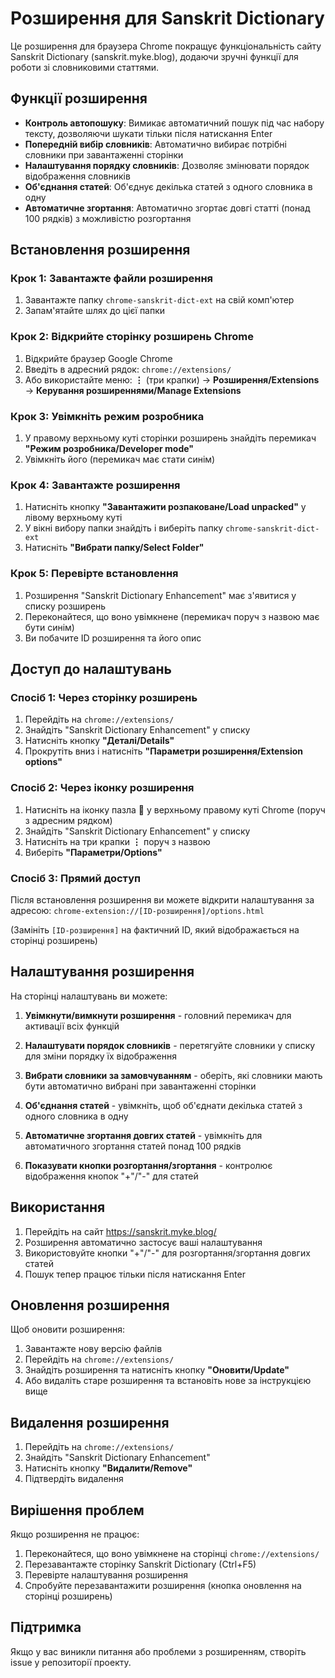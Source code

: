 # Розширення для Sanskrit Dictionary

Це розширення для браузера Chrome покращує функціональність сайту Sanskrit Dictionary (sanskrit.myke.blog), додаючи зручні функції для роботи зі словниковими статтями.

## Функції розширення

- **Контроль автопошуку**: Вимикає автоматичний пошук під час набору тексту, дозволяючи шукати тільки після натискання Enter
- **Попередній вибір словників**: Автоматично вибирає потрібні словники при завантаженні сторінки
- **Налаштування порядку словників**: Дозволяє змінювати порядок відображення словників
- **Об'єднання статей**: Об'єднує декілька статей з одного словника в одну
- **Автоматичне згортання**: Автоматично згортає довгі статті (понад 100 рядків) з можливістю розгортання

## Встановлення розширення

### Крок 1: Завантажте файли розширення
1. Завантажте папку `chrome-sanskrit-dict-ext` на свій комп'ютер
2. Запам'ятайте шлях до цієї папки

### Крок 2: Відкрийте сторінку розширень Chrome
1. Відкрийте браузер Google Chrome
2. Введіть в адресний рядок: `chrome://extensions/`
3. Або використайте меню: **⋮** (три крапки) → **Розширення/Extensions** → **Керування розширеннями/Manage Extensions**

### Крок 3: Увімкніть режим розробника
1. У правому верхньому куті сторінки розширень знайдіть перемикач **"Режим розробника/Developer mode"**
2. Увімкніть його (перемикач має стати синім)

### Крок 4: Завантажте розширення
1. Натисніть кнопку **"Завантажити розпаковане/Load unpacked"** у лівому верхньому куті
2. У вікні вибору папки знайдіть і виберіть папку `chrome-sanskrit-dict-ext`
3. Натисніть **"Вибрати папку/Select Folder"**

### Крок 5: Перевірте встановлення
1. Розширення "Sanskrit Dictionary Enhancement" має з'явитися у списку розширень
2. Переконайтеся, що воно увімкнене (перемикач поруч з назвою має бути синім)
3. Ви побачите ID розширення та його опис

## Доступ до налаштувань

### Спосіб 1: Через сторінку розширень
1. Перейдіть на `chrome://extensions/`
2. Знайдіть "Sanskrit Dictionary Enhancement" у списку
3. Натисніть кнопку **"Деталі/Details"**
4. Прокрутіть вниз і натисніть **"Параметри розширення/Extension options"**

### Спосіб 2: Через іконку розширення
1. Натисніть на іконку пазла 🧩 у верхньому правому куті Chrome (поруч з адресним рядком)
2. Знайдіть "Sanskrit Dictionary Enhancement" у списку
3. Натисніть на три крапки **⋮** поруч з назвою
4. Виберіть **"Параметри/Options"**

### Спосіб 3: Прямий доступ
Після встановлення розширення ви можете відкрити налаштування за адресою:
`chrome-extension://[ID-розширення]/options.html`

(Замініть `[ID-розширення]` на фактичний ID, який відображається на сторінці розширень)

## Налаштування розширення

На сторінці налаштувань ви можете:

1. **Увімкнути/вимкнути розширення** - головний перемикач для активації всіх функцій

2. **Налаштувати порядок словників** - перетягуйте словники у списку для зміни порядку їх відображення

3. **Вибрати словники за замовчуванням** - оберіть, які словники мають бути автоматично вибрані при завантаженні сторінки

4. **Об'єднання статей** - увімкніть, щоб об'єднати декілька статей з одного словника в одну

5. **Автоматичне згортання довгих статей** - увімкніть для автоматичного згортання статей понад 100 рядків

6. **Показувати кнопки розгортання/згортання** - контролює відображення кнопок "+"/"-" для статей

## Використання

1. Перейдіть на сайт https://sanskrit.myke.blog/
2. Розширення автоматично застосує ваші налаштування
3. Використовуйте кнопки "+"/"-" для розгортання/згортання довгих статей
4. Пошук тепер працює тільки після натискання Enter

## Оновлення розширення

Щоб оновити розширення:
1. Завантажте нову версію файлів
2. Перейдіть на `chrome://extensions/`
3. Знайдіть розширення та натисніть кнопку **"Оновити/Update"**
4. Або видаліть старе розширення та встановіть нове за інструкцією вище

## Видалення розширення

1. Перейдіть на `chrome://extensions/`
2. Знайдіть "Sanskrit Dictionary Enhancement"
3. Натисніть кнопку **"Видалити/Remove"**
4. Підтвердіть видалення

## Вирішення проблем

Якщо розширення не працює:
1. Переконайтеся, що воно увімкнене на сторінці `chrome://extensions/`
2. Перезавантажте сторінку Sanskrit Dictionary (Ctrl+F5)
3. Перевірте налаштування розширення
4. Спробуйте перезавантажити розширення (кнопка оновлення на сторінці розширень)

## Підтримка

Якщо у вас виникли питання або проблеми з розширенням, створіть issue у репозиторії проекту.